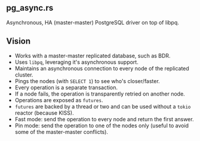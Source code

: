 ## pg_async.rs
Asynchronous, HA (master-master) PostgreSQL driver on top of libpq.

## Vision
* Works with a master-master replicated database, such as BDR.
* Uses `libpq`, leveraging it's asynchronous support.
* Maintains an asynchronous connection to every node of the replicated cluster.
* Pings the nodes (with `SELECT 1`) to see who's closer/faster.
* Every operation is a separate transaction.
* If a node fails, the operation is transparently retried on another node.
* Operations are exposed as `futures`.
* `futures` are backed by a thread or two and can be used without a `tokio` reactor (because KISS).
* Fast mode: send the operation to every node and return the first answer.
* Pin mode: send the operation to one of the nodes only (useful to avoid some of the master-master conflicts).
